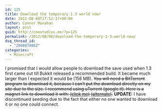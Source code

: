 ```yaml
---
id: 125
title: Download the temporary 1.3 world now!
date: 2012-08-08T17:52:17+00:00
author: Connor Monahan
layout: post
guid: http://cmastudios.me/?p=125
permalink: /2012/08/08/download-the-temporary-1-3-world-now/
dsq_thread_id:
  - "2098870862"
categories:
  - Minecraft
---
```

I promised that I would allow people to download the save used when 1.3 first came out till Bukkit released a recommended build. It became much larger than I expected it would be (156 MB). <del datetime="2012-09-15T02:16:23+00:00">You will need a BitTorrent program to download it, because I can&#8217;t put the download directly on my site due to the size. I recommend using uTorrent (google it). Here is a magnet link to download it with: <a href="http://cur.lv/2nbo ">(click me)</a> <a href="magnet:?xt=urn:btih:A7DE77946C0101C50D94D07838B4B6C21678EB75&dn=1.3tempworld&tr=udp%3a//tracker.openbittorrent.com%3a80">(alternate)</a>.</del> **UPDATE:** I have discontinued seeding due to the fact that either no one wanted to download it or no one could connect.